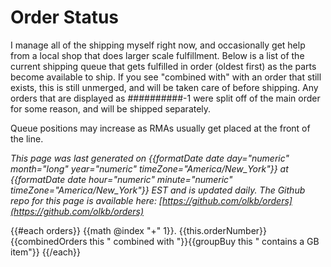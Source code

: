 # Order Status

I manage all of the shipping myself right now, and occasionally get help from a local shop that does larger scale fulfillment. Below is a list of the current shipping queue that gets fulfilled in order (oldest first) as the parts become available to ship. If you see "combined with" with an order that still exists, this is still unmerged, and will be taken care of before shipping. Any orders that are displayed as ##########-1 were split off of the main order for some reason, and will be shipped separately.

Queue positions may increase as RMAs usually get placed at the front of the line.

*This page was last generated on {{formatDate date day="numeric" month="long" year="numeric" timeZone="America/New_York"}} at {{formatDate date hour="numeric" minute="numeric" timeZone="America/New_York"}} EST and is updated daily. The Github repo for this page is available here: [https://github.com/olkb/orders](https://github.com/olkb/orders)*

{{#each orders}}
 {{math @index "+" 1}}. {{this.orderNumber}}{{combinedOrders this " combined with "}}{{groupBuy this " contains a GB item"}}
{{/each}}
